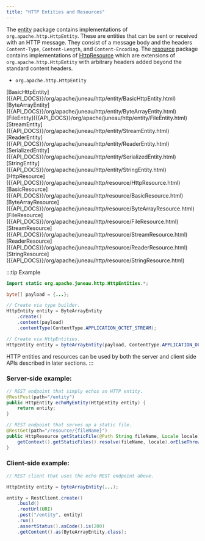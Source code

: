 ```yaml
---
title: "HTTP Entities and Resources"
---
```


The [entity]({{API_DOCS}}/org/apache/juneau/http/entity.html) package contains implementations of `org.apache.http.HttpEntity`.
These are entities that can be sent or received with an HTTP message.
They consist of a message body and the headers `Content-Type`, `Content-Length`, and `Content-Encoding`.
The [resource]({{API_DOCS}}/org/apache/juneau/http/resource.html) package contains implementations of [HttpResource]({{API_DOCS}}/org/apache/juneau/http/resource/HttpResource.html) which are extensions of `org.apache.http.HttpEntity` with arbitrary headers added beyond the standard content headers.

- `org.apache.http.HttpEntity`

<tree>
<node-0><java-class>[BasicHttpEntity]({{API_DOCS}}/org/apache/juneau/http/entity/BasicHttpEntity.html)</java-class></node-0>
<node-0><java-class>[ByteArrayEntity]({{API_DOCS}}/org/apache/juneau/http/entity/ByteArrayEntity.html)</java-class></node-0>
<node-0><java-class>[FileEntity]({{API_DOCS}}/org/apache/juneau/http/entity/FileEntity.html)</java-class></node-0>
<node-0><java-class>[StreamEntity]({{API_DOCS}}/org/apache/juneau/http/entity/StreamEntity.html)</java-class></node-0>
<node-0><java-class>[ReaderEntity]({{API_DOCS}}/org/apache/juneau/http/entity/ReaderEntity.html)</java-class></node-0>
<node-0><java-class>[SerializedEntity]({{API_DOCS}}/org/apache/juneau/http/entity/SerializedEntity.html)</java-class></node-0>
<node-0><java-class>[StringEntity]({{API_DOCS}}/org/apache/juneau/http/entity/StringEntity.html)</java-class></node-0>
<node-0><java-class>[HttpResource]({{API_DOCS}}/org/apache/juneau/http/resource/HttpResource.html)</java-class></node-0>
<node-0><java-class>[BasicResource]({{API_DOCS}}/org/apache/juneau/http/resource/BasicResource.html)</java-class></node-0>
<node-0><java-class>[ByteArrayResource]({{API_DOCS}}/org/apache/juneau/http/resource/ByteArrayResource.html)</java-class></node-0>
<node-0><java-class>[FileResource]({{API_DOCS}}/org/apache/juneau/http/resource/FileResource.html)</java-class></node-0>
<node-0><java-class>[StreamResource]({{API_DOCS}}/org/apache/juneau/http/resource/StreamResource.html)</java-class></node-0>
<node-0><java-class>[ReaderResource]({{API_DOCS}}/org/apache/juneau/http/resource/ReaderResource.html)</java-class></node-0>
<node-0><java-class>[StringResource]({{API_DOCS}}/org/apache/juneau/http/resource/StringResource.html)</java-class></node-0>
</tree>

:::tip Example
```java
import static org.apache.juneau.http.HttpEntities.*;

byte[] payload = {...};

// Create via type builder.
HttpEntity entity = ByteArrayEntity
    .create()
    .content(payload)
    .contentType(ContentType.APPLICATION_OCTET_STREAM);

// Create via HttpEntities.
HttpEntity entity = byteArrayEntity(payload, ContentType.APPLICATION_OCTET_STREAM);
```

HTTP entities and resources can be used by both the server and client side APIs described in later sections.
:::

### Server-side example:

```java
// REST endpoint that simply echos an HTTP entity.
@RestPost(path="/entity")
public HttpEntity echoMyEntity(HttpEntity entity) {
    return entity;
}

// REST endpoint that serves up a static file.
@RestGet(path="/resource/{fileName}")
public HttpResource getStaticFile(@Path String fileName, Locale locale) {
    getContext().getStaticFiles().resolve(fileName, locale).orElseThrow(NotFound::new);
}
```

### Client-side example:

```java
// REST client that uses the echo REST endpoint above.

HttpEntity entity = byteArrayEntity(...);

entity = RestClient.create()
    .build()
    .rootUrl(URI)
    .post("/entity", entity)
    .run()
    .assertStatus().asCode().is(200)
    .getContent().as(ByteArrayEntity.class);
```
